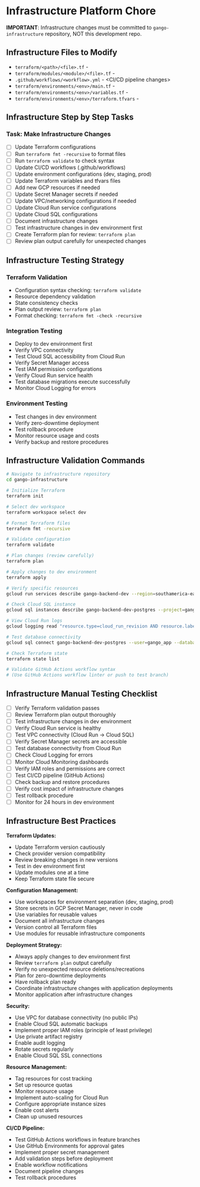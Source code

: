 # Infrastructure Platform Chore

**IMPORTANT**: Infrastructure changes must be committed to `gango-infrastructure` repository, NOT this development repo.

## Infrastructure Files to Modify

- `terraform/<path>/<file>.tf` - <Why this file needs modification>
- `terraform/modules/<module>/<file>.tf` - <Module changes>
- `.github/workflows/<workflow>.yml` - <CI/CD pipeline changes>
- `terraform/environments/<env>/main.tf` - <Environment-specific configuration>
- `terraform/environments/<env>/variables.tf` - <Variable definitions>
- `terraform/environments/<env>/terraform.tfvars` - <Variable values>

## Infrastructure Step by Step Tasks

### Task: Make Infrastructure Changes
- [ ] Update Terraform configurations
- [ ] Run `terraform fmt -recursive` to format files
- [ ] Run `terraform validate` to check syntax
- [ ] Update CI/CD workflows (.github/workflows)
- [ ] Update environment configurations (dev, staging, prod)
- [ ] Update Terraform variables and tfvars files
- [ ] Add new GCP resources if needed
- [ ] Update Secret Manager secrets if needed
- [ ] Update VPC/networking configurations if needed
- [ ] Update Cloud Run service configurations
- [ ] Update Cloud SQL configurations
- [ ] Document infrastructure changes
- [ ] Test infrastructure changes in dev environment first
- [ ] Create Terraform plan for review: `terraform plan`
- [ ] Review plan output carefully for unexpected changes

## Infrastructure Testing Strategy

### Terraform Validation
- Configuration syntax checking: `terraform validate`
- Resource dependency validation
- State consistency checks
- Plan output review: `terraform plan`
- Format checking: `terraform fmt -check -recursive`

### Integration Testing
- Deploy to dev environment first
- Verify VPC connectivity
- Test Cloud SQL accessibility from Cloud Run
- Verify Secret Manager access
- Test IAM permission configurations
- Verify Cloud Run service health
- Test database migrations execute successfully
- Monitor Cloud Logging for errors

### Environment Testing
- Test changes in dev environment
- Verify zero-downtime deployment
- Test rollback procedure
- Monitor resource usage and costs
- Verify backup and restore procedures

## Infrastructure Validation Commands

```bash
# Navigate to infrastructure repository
cd gango-infrastructure

# Initialize Terraform
terraform init

# Select dev workspace
terraform workspace select dev

# Format Terraform files
terraform fmt -recursive

# Validate configuration
terraform validate

# Plan changes (review carefully)
terraform plan

# Apply changes to dev environment
terraform apply

# Verify specific resources
gcloud run services describe gango-backend-dev --region=southamerica-east1

# Check Cloud SQL instance
gcloud sql instances describe gango-backend-dev-postgres --project=gango-app-dev

# View Cloud Run logs
gcloud logging read "resource.type=cloud_run_revision AND resource.labels.service_name=gango-backend-dev" --limit 50

# Test database connectivity
gcloud sql connect gango-backend-dev-postgres --user=gango_app --database=gango

# Check Terraform state
terraform state list

# Validate GitHub Actions workflow syntax
# (Use GitHub Actions workflow linter or push to test branch)
```

## Infrastructure Manual Testing Checklist
- [ ] Verify Terraform validation passes
- [ ] Review Terraform plan output thoroughly
- [ ] Test infrastructure changes in dev environment
- [ ] Verify Cloud Run service is healthy
- [ ] Test VPC connectivity (Cloud Run → Cloud SQL)
- [ ] Verify Secret Manager secrets are accessible
- [ ] Test database connectivity from Cloud Run
- [ ] Check Cloud Logging for errors
- [ ] Monitor Cloud Monitoring dashboards
- [ ] Verify IAM roles and permissions are correct
- [ ] Test CI/CD pipeline (GitHub Actions)
- [ ] Check backup and restore procedures
- [ ] Verify cost impact of infrastructure changes
- [ ] Test rollback procedure
- [ ] Monitor for 24 hours in dev environment

## Infrastructure Best Practices

**Terraform Updates:**
- Update Terraform version cautiously
- Check provider version compatibility
- Review breaking changes in new versions
- Test in dev environment first
- Update modules one at a time
- Keep Terraform state file secure

**Configuration Management:**
- Use workspaces for environment separation (dev, staging, prod)
- Store secrets in GCP Secret Manager, never in code
- Use variables for reusable values
- Document all infrastructure changes
- Version control all Terraform files
- Use modules for reusable infrastructure components

**Deployment Strategy:**
- Always apply changes to dev environment first
- Review `terraform plan` output carefully
- Verify no unexpected resource deletions/recreations
- Plan for zero-downtime deployments
- Have rollback plan ready
- Coordinate infrastructure changes with application deployments
- Monitor application after infrastructure changes

**Security:**
- Use VPC for database connectivity (no public IPs)
- Enable Cloud SQL automatic backups
- Implement proper IAM roles (principle of least privilege)
- Use private artifact registry
- Enable audit logging
- Rotate secrets regularly
- Enable Cloud SQL SSL connections

**Resource Management:**
- Tag resources for cost tracking
- Set up resource quotas
- Monitor resource usage
- Implement auto-scaling for Cloud Run
- Configure appropriate instance sizes
- Enable cost alerts
- Clean up unused resources

**CI/CD Pipeline:**
- Test GitHub Actions workflows in feature branches
- Use GitHub Environments for approval gates
- Implement proper secret management
- Add validation steps before deployment
- Enable workflow notifications
- Document pipeline changes
- Test rollback procedures
